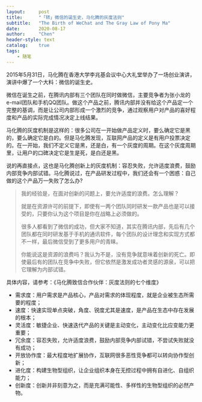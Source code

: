 ```yaml
---
layout:     post
title:      "「转」微信的诞生史，马化腾的灰度法则"
subtitle:   "The Birth of WeChat and The Gray Law of Pony Ma"
date:       2020-08-17
author:     "Chen"
header-style: text
catalog:    true
tags:
    - 随笔
---
```


2015年5月31日，马化腾在香港大学李兆基会议中心大礼堂举办了一场创业演讲，演讲中爆了一个大料：微信的诞生史。

微信在诞生之前，在腾讯内部有三个团队在同时做微信，主要竞争者为张小龙的e-mail团队和手机QQ团队。做这个产品之前，腾讯内部并没有给这个产品定一个完整的基调，而是让公司内部形成一个激烈的竞争，通过观察用户对产品的喜好程度和产品的实际完成情况决定上线结果。

马化腾的灰度机制是这样的：很多公司在一开始做产品定义时，要么确定它是黑的，要么确定它是白的。但是马化腾发现，互联网产品的定义是有用户投票决定的。在一开始，我们不定义它是黑，还是白，有一个灰度的周期。在这个灰度周期里，让用户的口碑决定它是生是死，是白还是黑。

说的再直接点，这也是马化腾创新上的灰度机制：容忍失败，允许适度浪费，鼓励内部竞争内部试错。马化腾说过，在产品研发过程中，我们还会有一个困惑：自己做的这个产品万一失败了怎么办?




> 我的经验是，在面对创新的问题上，要允许适度的浪费。怎么理解？
>
> 
>
> 就是在资源许可的前提下，即使有一两个团队同时研发一款产品也是可以接受的，只要你认为这个项目是你在战略上必须做的。
>
> 
>
> 很多人都看到了微信的成功，但大家不知道，其实在腾讯内部，先后有几个团队都在同时研发基于手机的通讯软件，每个团队的设计理念和实现方式都不一样，最后微信受到了更多用户的青睐。
>
> 
>
> 你能说这是资源的浪费吗？我认为不是，没有竞争就意味着创新的死亡。即使最后有的团队在竞争中失败，但它依然是激发成功者灵感的源泉，可以把它理解为内部试错。



具体内容，请参考：《马化腾致信合作伙伴：灰度法则的七个维度》

- 需求度：用户需求是产品核心，产品对需求的体现程度，就是企业被生态所需要的程度；
- 速度：快速实现单点突破，角度、锐度尤其是速度，是产品在生态中存在发展的根本；
- 灵活度：敏捷企业、快速迭代产品的关键是主动变化，主动变化比应变能力更重要；
- 冗余度：容忍失败，允许适度浪费，鼓励内部竞争内部试错，不尝试失败就没有成功；
- 开放协作度：最大程度地扩展协作，互联网很多恶性竞争都可以转向协作型创新；
- 进化度：构建生物型组织，让企业组织本身在无控过程中拥有自进化、自组织能力；
- 创新度：创新并非刻意为之，而是充满可能性、多样性的生物型组织的必然产物。